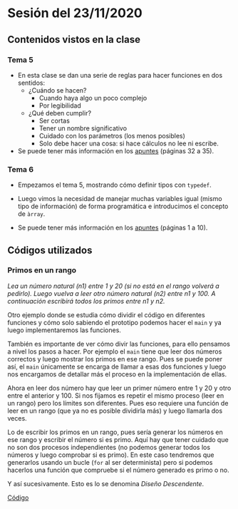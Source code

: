 # Sesión del 23/11/2020

## Contenidos vistos en la clase

### Tema 5
* En esta clase se dan una serie de reglas para hacer funciones en dos sentidos:
  * ¿Cuándo se hacen?
    * Cuando haya algo un poco complejo
    * Por legibilidad
  * ¿Qué deben cumplir?
    * Ser cortas
    * Tener un nombre significativo
    * Cuidado con los parámetros (los menos posibles)
    * Solo debe hacer una cosa: si hace cálculos no lee ni escribe.
* Se puede tener más información en los [apuntes](https://eii.cv.uma.es/pluginfile.php/233713/mod_resource/content/0/Tema%205.pdf) (páginas 32 a 35).

### Tema 6
* Empezamos el tema 5, mostrando cómo definir tipos con `typedef`.
* Luego vimos la necesidad de manejar muchas variables igual  (mismo tipo de información) de forma programática e introducimos el concepto de `àrray`.

* Se puede tener más información en los [apuntes](https://eii.cv.uma.es/pluginfile.php/233727/mod_resource/content/2/Tema%206.pdf) (páginas 1 a 10).
  
## Códigos utilizados

### Primos en un rango
*Lea un número natural (n1) entre 1 y 20 (si no está en el rango volverá a pedirlo). Luego vuelva a leer otro número natural (n2) entre n1 y 100. A continuación escribirá todos los primos entre n1 y n2.*

Otro ejemplo donde se estudia cómo dividir el código en diferentes funciones y cómo solo sabiendo el prototipo podemos hacer el `main` y ya luego implementaremos las funciones.

También es importante de ver cómo divir las funciones, para ello pensamos a nivel los pasos a hacer. Por ejemplo el `main` tiene que leer dos números correctos y luego mostrar los primos en ese rango. Pues se puede poner así, el `main` únicamente se encarga de llamar a esas dos funciones y luego nos encargamos de detallar más el proceso en la implementación de ellas.

Ahora en leer dos número hay que leer un primer número entre 1 y 20 y otro entre el anterior y 100. Si nos fijamos es repetir el mismo proceso (leer en un rango) pero los límites son diferentes. Pues eso requiere una función de leer en un rango (que ya no es posible dividirla más) y luego llamarla dos veces.

Lo de escribir los primos en un rango, pues sería generar los números en ese rango y escribir el número si es primo. Aquí hay que tener cuidado que no son dos procesos independientes (no podemos generar todos los números y luego comprobar si es primo). En este caso tendremos que generarlos usando un bucle (`for` al ser determinista) pero si podemos hacerlos una función que compruebe si el número generado es primo o no.

Y así sucesivamente. Esto es lo se denomina *Diseño Descendente*.

[Código](sesion23.11.20/primos_rango.cpp)
